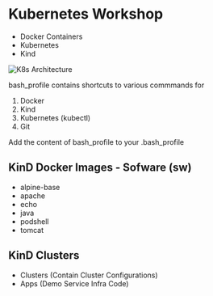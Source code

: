 # Kubernetes Workshop

- Docker Containers
- Kubernetes 
- Kind

![K8s Architecture](https://raw.githubusercontent.com/MetaArivu/k8s-workshop/master/diagrams/K8s-Arch.jpg)

bash_profile contains shortcuts to various commmands for

1. Docker
2. Kind
3. Kubernetes (kubectl)
4. Git

Add the content of bash_profile to your .bash_profile

## KinD Docker Images - Sofware (sw)

- alpine-base
- apache
- echo
- java
- podshell
- tomcat

## KinD Clusters

- Clusters (Contain Cluster Configurations)
- Apps (Demo Service Infra Code)
